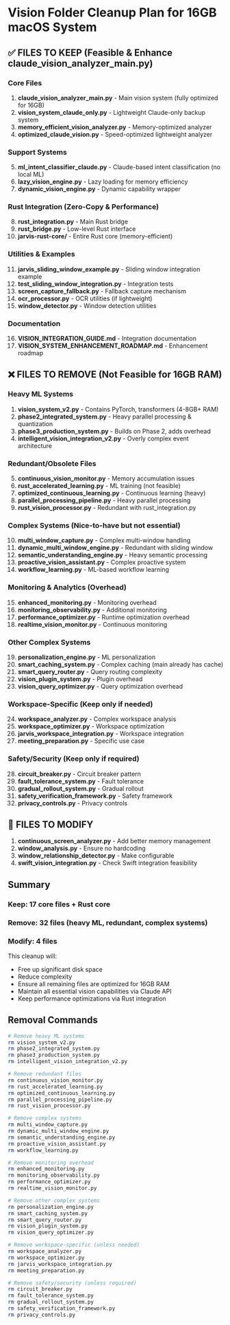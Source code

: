# Vision Folder Cleanup Plan for 16GB macOS System

## ✅ FILES TO KEEP (Feasible & Enhance claude_vision_analyzer_main.py)

### Core Files
1. **claude_vision_analyzer_main.py** - Main vision system (fully optimized for 16GB)
2. **vision_system_claude_only.py** - Lightweight Claude-only backup system
3. **memory_efficient_vision_analyzer.py** - Memory-optimized analyzer
4. **optimized_claude_vision.py** - Speed-optimized lightweight analyzer

### Support Systems
5. **ml_intent_classifier_claude.py** - Claude-based intent classification (no local ML)
6. **lazy_vision_engine.py** - Lazy loading for memory efficiency
7. **dynamic_vision_engine.py** - Dynamic capability wrapper

### Rust Integration (Zero-Copy & Performance)
8. **rust_integration.py** - Main Rust bridge
9. **rust_bridge.py** - Low-level Rust interface
10. **jarvis-rust-core/** - Entire Rust core (memory-efficient)

### Utilities & Examples
11. **jarvis_sliding_window_example.py** - Sliding window integration example
12. **test_sliding_window_integration.py** - Integration tests
13. **screen_capture_fallback.py** - Fallback capture mechanism
14. **ocr_processor.py** - OCR utilities (if lightweight)
15. **window_detector.py** - Window detection utilities

### Documentation
16. **VISION_INTEGRATION_GUIDE.md** - Integration documentation
17. **VISION_SYSTEM_ENHANCEMENT_ROADMAP.md** - Enhancement roadmap

## ❌ FILES TO REMOVE (Not Feasible for 16GB RAM)

### Heavy ML Systems
1. **vision_system_v2.py** - Contains PyTorch, transformers (4-8GB+ RAM)
2. **phase2_integrated_system.py** - Heavy parallel processing & quantization
3. **phase3_production_system.py** - Builds on Phase 2, adds overhead
4. **intelligent_vision_integration_v2.py** - Overly complex event architecture

### Redundant/Obsolete Files
5. **continuous_vision_monitor.py** - Memory accumulation issues
6. **rust_accelerated_learning.py** - ML training (not feasible)
7. **optimized_continuous_learning.py** - Continuous learning (heavy)
8. **parallel_processing_pipeline.py** - Heavy parallel processing
9. **rust_vision_processor.py** - Redundant with rust_integration.py

### Complex Systems (Nice-to-have but not essential)
10. **multi_window_capture.py** - Complex multi-window handling
11. **dynamic_multi_window_engine.py** - Redundant with sliding window
12. **semantic_understanding_engine.py** - Heavy semantic processing
13. **proactive_vision_assistant.py** - Complex proactive system
14. **workflow_learning.py** - ML-based workflow learning

### Monitoring & Analytics (Overhead)
15. **enhanced_monitoring.py** - Monitoring overhead
16. **monitoring_observability.py** - Additional monitoring
17. **performance_optimizer.py** - Runtime optimization overhead
18. **realtime_vision_monitor.py** - Continuous monitoring

### Other Complex Systems
19. **personalization_engine.py** - ML personalization
20. **smart_caching_system.py** - Complex caching (main already has cache)
21. **smart_query_router.py** - Query routing complexity
22. **vision_plugin_system.py** - Plugin overhead
23. **vision_query_optimizer.py** - Query optimization overhead

### Workspace-Specific (Keep only if needed)
24. **workspace_analyzer.py** - Complex workspace analysis
25. **workspace_optimizer.py** - Workspace optimization
26. **jarvis_workspace_integration.py** - Workspace integration
27. **meeting_preparation.py** - Specific use case

### Safety/Security (Keep only if required)
28. **circuit_breaker.py** - Circuit breaker pattern
29. **fault_tolerance_system.py** - Fault tolerance
30. **gradual_rollout_system.py** - Gradual rollout
31. **safety_verification_framework.py** - Safety framework
32. **privacy_controls.py** - Privacy controls

## 🔧 FILES TO MODIFY

1. **continuous_screen_analyzer.py** - Add better memory management
2. **window_analysis.py** - Ensure no hardcoding
3. **window_relationship_detector.py** - Make configurable
4. **swift_vision_integration.py** - Check Swift integration feasibility

## Summary

### Keep: 17 core files + Rust core
### Remove: 32 files (heavy ML, redundant, complex systems)
### Modify: 4 files

This cleanup will:
- Free up significant disk space
- Reduce complexity
- Ensure all remaining files are optimized for 16GB RAM
- Maintain all essential vision capabilities via Claude API
- Keep performance optimizations via Rust integration

## Removal Commands

```bash
# Remove heavy ML systems
rm vision_system_v2.py
rm phase2_integrated_system.py
rm phase3_production_system.py
rm intelligent_vision_integration_v2.py

# Remove redundant files
rm continuous_vision_monitor.py
rm rust_accelerated_learning.py
rm optimized_continuous_learning.py
rm parallel_processing_pipeline.py
rm rust_vision_processor.py

# Remove complex systems
rm multi_window_capture.py
rm dynamic_multi_window_engine.py
rm semantic_understanding_engine.py
rm proactive_vision_assistant.py
rm workflow_learning.py

# Remove monitoring overhead
rm enhanced_monitoring.py
rm monitoring_observability.py
rm performance_optimizer.py
rm realtime_vision_monitor.py

# Remove other complex systems
rm personalization_engine.py
rm smart_caching_system.py
rm smart_query_router.py
rm vision_plugin_system.py
rm vision_query_optimizer.py

# Remove workspace-specific (unless needed)
rm workspace_analyzer.py
rm workspace_optimizer.py
rm jarvis_workspace_integration.py
rm meeting_preparation.py

# Remove safety/security (unless required)
rm circuit_breaker.py
rm fault_tolerance_system.py
rm gradual_rollout_system.py
rm safety_verification_framework.py
rm privacy_controls.py
```